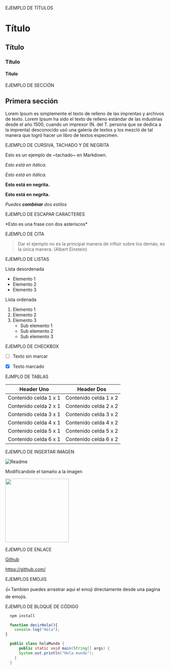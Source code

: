 EJEMPLO DE TÍTULOS

# Título
## Título
### Título
#### Título


EJEMPLO DE SECCIÓN

## Primera sección
Lorem Ipsum es simplemente el texto de relleno de las imprentas y archivos de texto. Lorem Ipsum ha sido el texto de relleno estándar de las industrias desde el año 1500, cuando un impresor (N. del T. persona que se dedica a la imprenta) desconocido usó una galería de textos y los mezcló de tal manera que logró hacer un libro de textos especimen.


EJEMPLO DE CURSIVA, TACHADO Y DE NEGRITA

Esto es un ejemplo de ~tachado~ en Markdown.

*Esto está en itálica.*

_Esto está en itálica._

**Esto está en negrita.**

__Esto está en negrita.__

*Puedes **combinar** dos estilos*

EJEMPLO DE ESCAPAR CARACTERES

\*Esto es una frase con dos asteriscos\*


EJEMPLO DE CITA

> Dar el ejemplo no es la principal manera de influir sobre los demás; es la única manera. (Albert Einstein)


EJEMPLO DE LISTAS

Lista desordenada

* Elemento 1
* Elemento 2
* Elemento 3

Lista ordenada

1. Elemento 1
2. Elemento 2
3. Elemento 3
    * Sub elemento 1
    * Sub elemento 2
    * Sub elemento 3

EJEMPLO DE CHECKBOX

- [ ] Texto sin marcar

- [x] Texto marcado

EJMPLO DE TABLAS

| Header Uno | Header Dos |
| ---------- | ---------- |
| Contenido celda 1 x 1 | Contenido celda 1 x 2 |
| Contenido celda 2 x 1 | Contenido celda 2 x 2 |
| Contenido celda 3 x 1 | Contenido celda 3 x 2 |
| Contenido celda 4 x 1 | Contenido celda 4 x 2 |
| Contenido celda 5 x 1 | Contenido celda 5 x 2 |
| Contenido celda 6 x 1 | Contenido celda 6 x 2 |

EJEMPLO DE INSERTAR IMAGEN

![Readme](https://github.com/JoseRuiz44/readmeDigi/assets/126142541/606fe192-bfde-4fbc-b7b0-f0fcfd7dc1fa)

Modificandole el tamaño a la imagen

<img src="https://github.com/JoseRuiz44/readmeDigi/assets/126142541/606fe192-bfde-4fbc-b7b0-f0fcfd7dc1fa" width=200>


EJEMPLO DE ENLACE

[Github](https://github.com/)

<https://github.com/>


EJEMPLOS EMOJIS

:+1:
Tambien puedes arrastrar aqui el emoji directamente desde una pagina de emojis.


EJEMPLO DE BLOQUE DE CÓDIGO

```bash
  npm install
```
```javascript
  function decirHola(){
    console.log("Hola");
}
```
```java
  public class holaMundo {
	  public static void main(String[] args) {
      System.out.println("Hola mundo");
    }
  }
```
